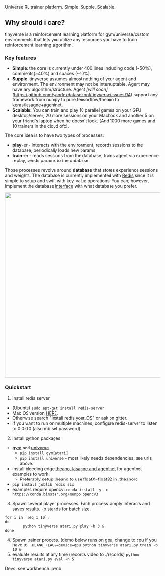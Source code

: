 
Universe RL trainer platform. Simple. Supple. Scalable.

## Why should i care?

tinyverse is a reinforcement learning platform for gym/universe/custom environments that lets you utilize any resources you have to train reinforcement learning algorithm.

### Key features
* __Simple:__ the core is currently under 400 lines including code (~50%), comments(~40%) and spaces (~10%).
* __Supple:__ tinyverse assumes almost nothing of your agent and environment. The environment may not be interruptable. Agent may have any algorithm/structure. Agent _[will soon]_(https://github.com/yandexdataschool/tinyverse/issues/14) support any framework from numpy to pure tensorflow/theano to keras/lasagne+agentnet.
* __Scalable:__ You can train and play 10 parallel games on your GPU desktop/server, 20 more sessions on your Macbook and another 5 on your friend's laptop when he doesn't look. (And 1000 more games and 10 trainers in the cloud ofc).

The core idea is to have two types of processes:
* __play__-er - interacts with the environment, records sessions to the database, periodically loads new params
* __train__-er - reads sessions from the database, trains agent via experience replay, sends params to the database

Those processes revolve around __database__ that stores experience sessions and weights. The database is currently implemented with [Redis](http://redis.io/) since it is simple to setup and swift with key-value operations. You can, however, implement the database [interface](https://github.com/yandexdataschool/tinyverse/blob/master/tinyverse/database.py#L76) with what database you prefer.

<img src="https://s29.postimg.org/wjrmukxfr/tinyverse_scheme.png" width="600">

### Quickstart

1. install redis server
  * (Ubuntu) ```sudo apt-get install redis-server ```
  * Mac OS version [HERE](http://jasdeep.ca/2012/05/installing-redis-on-mac-os-x/). 
  * Otherwise search "Install redis your_OS" or ask on gitter.
  * If you want to run on multiple machines, configure redis-server to listen to 0.0.0.0 (also mb set password)
  
2. install python packages
  * [gym](https://github.com/openai/gym#installing-everything) and [universe](https://github.com/openai/universe)
    * ```pip install gym[atari]```
    * ```pip install universe``` - most likely needs dependencies, see urls above.
  * install bleeding edge [theano, lasagne and agentnet](http://agentnet.readthedocs.io/en/master/user/install.html) for agentnet examples to work. 
    * Preferably setup theano to use floatX=float32 in .theanorc
  * ```pip install joblib redis six```
  * examples require opencv: ```conda install -y -c https://conda.binstar.org/menpo opencv3```
  
 
3. Spawn several player processes. Each process simply interacts and saves results. -b stands for batch size.
 ```
 for i in `seq 1 10`; 
 do
         python tinyverse atari.py play -b 3 &
 done
 ```
4. Spawn trainer process. (demo below runs on gpu, change to cpu if you have to)
 ```THEANO_FLAGS=device=gpu python tinyverse atari.py train -b 10 &```
5. evaluate results at any time (records video to ./records)
 ```python tinyverse atari.py eval -n 5```

Devs: see workbench.ipynb
